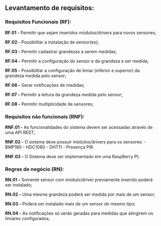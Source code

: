 ## Levantamento de requisitos: ##
### Requisitos Funcionais (RF): ###

**RF.01 -** Permitir que sejam inseridos módulos/drivers para novos sensores;

**RF.02 -** Possibilitar a instalação de sensor(es);

**RF.03 -** Permitir cadastrar grandezas a serem medidas;

**RF.04 -** Permitir a configuração do sensor e da grandeza a ser medida;

**RF.05 -** Possibilitar a configuração de limiar (inferior e superior) da grandeza medida pelo sensor;

**RF.06 -** Gerar notificações de medidas;

**RF.07 -** Permitir a leitura da grandeza medida pelo sensor; 

**RF.08 -** Permitir multiplicidade de sensores;

### Requisitos não funcionais (RNF): ###

**RNF.01 -** As funcionalidades do sistema devem ser acessadas através de uma API REST;

**RNF.02 -** O sistema deve possuir módulos/drivers para os sensores:
    - BMP180
    - HDC1080
    - DHT11
    - Presença PIR 

**RNF.03 -** O Sistema deve ser implementado em uma RaspBerry PI; 

### Regras de negócio (RN): ###

**RN.01 -** Somente sensor com módulo/driver previamente inserido poderá ser instalado;

**RN.02 -** Uma mesma grandeza poderá ser medida por mais de um sensor;

**RN.03 -** Poderá ser instalado mais de um sensor do mesmo tipo;

**RN.04 -** As notificações só serão geradas para medidas que atingirem os limiares configurados; 

